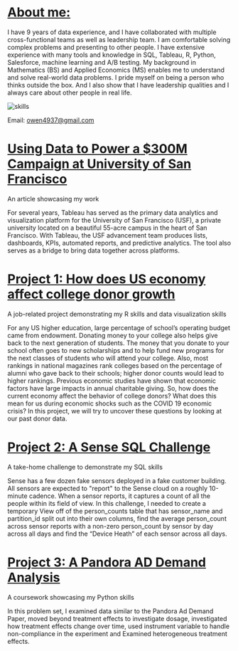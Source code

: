 # [About me:](https://www.linkedin.com/in/owen-yi-xie-a309a378/)
I have 9 years of data experience, and I have collaborated with multiple cross-functional teams as well as leadership team. I am comfortable solving complex problems and presenting to other people. I have extensive experience with many tools and knowledge in SQL, Tableau, R, Python, Salesforce, machine learning and A/B testing. My background in Mathematics (BS) and Applied Economics (MS) enables me to understand and solve real-world data problems. I pride myself on being a person who thinks outside the box. And I also show that I have leadership qualities and I always care about other people in real life.

![skills](/Owen_Portfolio/main/skills.png)

Email: owen4937@gmail.com

# [Using Data to Power a $300M Campaign at University of San Francisco](https://www.salesforce.org/blog/data-powered-campaign-usf/)
An article showcasing my work

For several years, Tableau has served as the primary data analytics and visualization platform for the University of San Francisco (USF), a private university located on a beautiful 55-acre campus in the heart of San Francisco. With Tableau, the USF advancement team produces lists, dashboards, KPIs, automated reports, and predictive analytics. The tool also serves as a bridge to bring data together across platforms.

# [Project 1: How does US economy affect college donor growth](https://github.com/owenxie123/Owen_Portfolio/blob/main/How%20does%20US%20economy%20affect%20college%20donor%20growth.pdf)
A job-related project demonstrating my R skills and data visualization skills

For any US higher education, large percentage of school’s operating budget came from endowment. Donating money to your college also helps give back to the next generation of students. The money that you donate to your school often goes to new scholarships and to help fund new programs for the next classes of students who will attend your college. Also, most rankings in national magazines rank colleges based on the percentage of alumni who gave back to their schools; higher donor counts would lead to higher rankings.  Previous economic studies have shown that economic factors have large impacts in annual charitable giving. So, how does the current economy affect the behavior of college donors? What does this mean for us during economic shocks such as the COVID 19 economic crisis? In this project, we will try to uncover these questions by looking at our past donor data.

# [Project 2: A Sense SQL Challenge](https://github.com/owenxie123/Owen_Portfolio/blob/main/Sense_SQL_Challenge.sql)
A take-home challenge to demonstrate my SQL skills

Sense has a few dozen fake sensors deployed in a fake customer building. All sensors are expected to "report" to the Sense cloud on a roughly 10-minute cadence. When a sensor reports, it captures a count of all the people within its field of view. In this challenge, I needed to create a temporary View off of the person_counts table that has sensor_name and partition_id split out into their own columns, find the average person_count across sensor reports with a non-zero person_count by sensor by day across all days and find the “Device Heath” of each sensor across all days. 

# [Project 3: A Pandora AD Demand Analysis](https://github.com/owenxie123/Owen_Portfolio/blob/main/Dosage%2C_Timing%2C_and_IV.ipynb)
A coursework showcasing my Python skills

In this problem set, I examined data similar to the Pandora Ad Demand Paper, moved beyond treatment effects to investigate dosage, investigated how treatment effects change over time, used instrument variable to handle non-compliance in the experiment and Examined heterogeneous treatment effects. 
